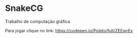 # SnakeCG
Trabalho de computação gráfica

Para jogar clique no link:
https://codepen.io/Poleto/full/ZEEwrEx
